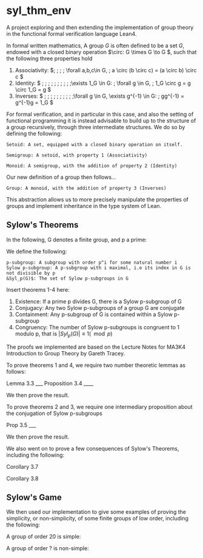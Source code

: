 # syl_thm_env

A project exploring and then extending the implementation of group theory in the functional formal verification language Lean4.

In formal written mathematics, A group $G$ is often defined to be a set $G$, endowed with a closed binary operation $\circ: G \times G \to G $, such that the following three properties hold

1.  Associativity: $\; \; \; \; \forall a,b,c\in G, \; a \circ (b \circ c) = (a \circ b) \circ c $
2.  Identity: $ \; \; \; \; \; \; \; \; \; \;\exists 1_G \in G: \; \forall g \in G, \; 1_G \circ g = g \circ 1_G = g $
3.  Inverses: $ \; \; \; \; \; \; \; \; \; \;\forall g \in G, \exists g^{-1} \in G: \;  gg^{-1} = g^{-1}g = 1_G $

For formal verification, and in particular in this case, and also the setting of functional programming it is instead advisable to build up to the structure of a group recursively, through three intermediate structures. We do so by defining the following: 

    Setoid: A set, equipped with a closed binary operation on itself.

    Semigroup: A setoid, with property 1 (Associativity)

    Monoid: A semigroup, with the addition of property 2 (Identity)

Our new definition of a group then follows...

    Group: A monoid, with the addition of property 3 (Inverses)

This abstraction allows us to more precisely manipulate the properties of groups and implement inheritance in the type system of Lean.

## Sylow's Theorems

In the following, G denotes a finite group, and p a prime:

We define the following:

    p-subgroup: A subgroup with order p^i for some natural number i
    Sylow p-subgroup: A p-subgroup with i maximal, i.e its index in G is not divisible by p
    &Syl_p(G)$: The set of Sylow p-subgroups in G

Insert theorems 1-4 here:
1. Existence: If a prime p divides G, there is a Sylow p-subgroup of G
2. Conjugacy: Any two Sylow p-subgroups of a group G are conjugate
3. Containment: Any p-subgroup of G is contained within a Sylow p-subgroup
4. Congruency: The number of Sylow p-subgroups is congruent to 1 modulo p, that is $|Syl_p(G)| \equiv 1 (\mod p)$

The proofs we implemented are based on the Lecture Notes for MA3K4 Introduction to Group Theory by Gareth Tracey. 

To prove theorems 1 and 4, we require two number theoretic lemmas as follows:

Lemma 3.3 ___
Proposition 3.4 ____

We then prove the result.

To prove theorems 2 and 3, we require one intermediary proposition about the conjugation of Sylow p-subgroups

Prop 3.5 ___

We then prove the result.

We also went on to prove a few consequences of Sylow's Theorems, including the following:

Corollary 3.7

Corollary 3.8

## Sylow's Game 

We then used our implementation to give some examples of proving the simplicity, or non-simplicity, of some finite groups of low order, including the following:

A group of order 20 is simple:

A group of order ? is non-simple:



